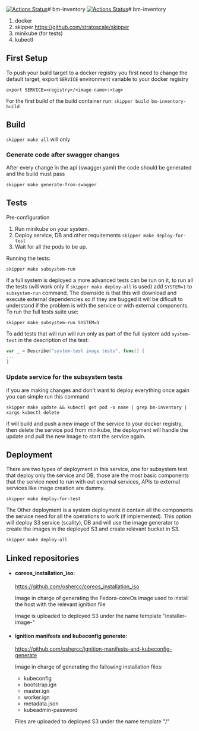 [![Actions Status](https://github.com/filanov/bm-inventory/workflows/Lint/badge.svg)](https://github.com/filanov/bm-inventory/actions)# bm-inventory
[![Actions Status](https://github.com/filanov/bm-inventory/workflows/unit-test/badge.svg)](https://github.com/filanov/bm-inventory/actions)# bm-inventory

1. docker
2. skipper https://github.com/stratoscale/skipper
3. minikube (for tests)
4. kubectl


## First Setup

To push your build target to a docker registry you first need to change the default target, export `SERVICE` environment variable to your docker registry

```shell script
export SERVICE=<registry>/<image-name>:<tag>
```

For the first build of the build container run:
`skipper build bm-inventory-build`

## Build

`skipper make all` will only

### Generate code after swagger changes

After every change in the api (swagger.yaml) the code should be generated and the build must pass

`skipper make generate-from-swagger`

## Tests
Pre-configuration
1. Run minikube on your system.
2. Deploy service, DB and other requirements `skipper make deploy-for-test`
3. Wait for all the pods to be up.

Running the tests:

`skipper make subsystem-run`

If a full system is deployed a more advanced tests can be run on it, to run all the tests (will work only if `skipper make deploy-all` is used) add `SYSTEM=1` to `subsystem-run` command. The downside is that this will download and execute external dependencies so if they are bugged it will be dificult to understand if the problem is with the service or with external components. To run the full tests suite use:

`skipper make subsystem-run SYSTEM=1`

To add tests that will run will run only as part of the full system add `system-test` in the description of the test:

```go
var _ = Describe("system-test image tests", func() {
...
}
```

### Update service for the subsystem tests

if you are making changes and don't want to deploy everything once again you can simple run this command

`skipper make update && kubectl get pod -o name | grep bm-inventory | xargs kubectl delete`

if will build and push a new image of the service to your docker registry, then delete the service pod from minikube, the deployment will handle the update and pull the new image to start the service again.

## Deployment

There are two types of deployment in this service, one for subsystem test that deploy only the service and DB, those are the most basic components that the service need to run with out external services, APIs to external services like image creation are dummy.

`skipper make deploy-for-test`

The Other deployment is a system deployment it contain all the components the service need for all the operations to work (if implemented).
This option will deploy S3 service (scality), DB and will use the image generator to create the images in the deployed S3 and create relevant bucket in S3.

`skipper make deploy-all`


##  Linked repositories 
* #### coreos_installation_iso:
    https://github.com/oshercc/coreos_installation_iso 

    Image in charge of generating the Fedora-coreOs image used to install the host with the relevant ignition file
    
    Image is uploaded to deployed S3 under the name template "installer-image-<cluster-id>"
* #### ignition manifests and kubeconfig generate:
    
    https://github.com/oshercc/ignition-manifests-and-kubeconfig-generate
    
    Image in charge of generating the fallowing installation files:
    * kubeconfig
    * bootstrap.ign
    * master.ign
    * worker.ign
    * metadata.json
    * kubeadmin-password
    
   Files are uploaded to deployed S3 under the name template  "<cluster-id>/<filenae>"
